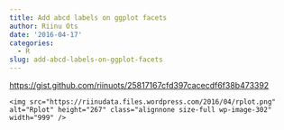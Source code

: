 ```yaml
---
title: Add abcd labels on ggplot facets
author: Riinu Ots
date: '2016-04-17'
categories:
  - R
slug: add-abcd-labels-on-ggplot-facets
---
```


https://gist.github.com/riinuots/25817167cfd397cacecdf6f38b473392

    <img src="https://riinudata.files.wordpress.com/2016/04/rplot.png" alt="Rplot" height="267" class="alignnone size-full wp-image-302" width="999" />
